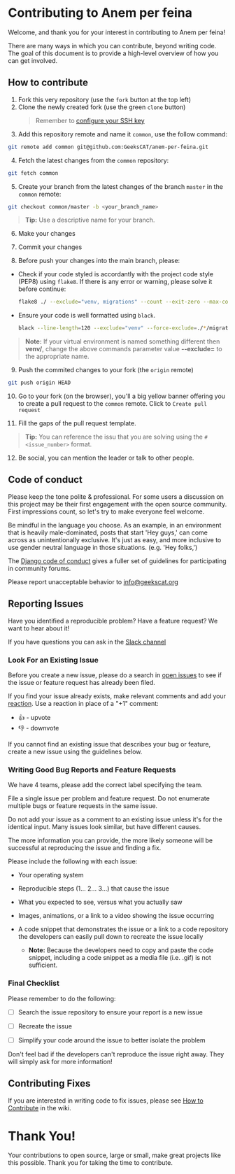 # Contributing to Anem per feina

Welcome, and thank you for your interest in contributing to Anem per feina!

There are many ways in which you can contribute, beyond writing code. The goal of this document is to provide a high-level overview of how you can get involved.

## How to contribute

1. Fork this very repository (use the `fork` button at the top left)
2. Clone the newly created fork (use the green `clone` button)
   > Remember to [configure your SSH key]()
3. Add this repository remote and name it `common`, use the follow command:

```bash
git remote add common git@github.com:GeeksCAT/anem-per-feina.git
```

4. Fetch the latest changes from the `common` repository:

```bash
git fetch common
```

5. Create your branch from the latest changes of the branch `master` in the `common` remote:

```bash
git checkout common/master -b <your_branch_name>
```

> **Tip:** Use a descriptive name for your branch.

6. Make your changes

7. Commit your changes
8. Before push your changes into the main branch, please:

- Check if your code styled is accordantly with the project code style (PEP8) using `flake8`. If there is any error or warning, please solve it before continue:

  ```bash
  flake8 ./ --exclude="venv, migrations" --count --exit-zero --max-complexity=10 --max-line-length=120
  ```

- Ensure your code is well formatted using `black`.

  ```bash
  black --line-length=120 --exclude="venv" --force-exclude=./*/migrations/ ./
  ```
> **Note:** If your virtual environment is named something different then **venv/**, change the above commands parameter value **--exclude=** to the appropriate name.

9.  Push the commited changes to your fork (the `origin` remote)

```bash
git push origin HEAD
```

10. Go to your fork (on the browser), you'll a big yellow banner offering you to create a pull request to the `common` remote. Click to `Create pull request`

11. Fill the gaps of the pull request template.

> **Tip:** You can reference the issu that you are solving using the `#<issue_number>` format.

12. Be social, you can mention the leader or talk to other people.

## Code of conduct

Please keep the tone polite & professional. For some users a discussion on this project may be their first engagement with the open source community. First impressions count, so let's try to make everyone feel welcome.

Be mindful in the language you choose. As an example, in an environment that is heavily male-dominated, posts that start 'Hey guys,' can come across as unintentionally exclusive. It's just as easy, and more inclusive to use gender neutral language in those situations. (e.g. 'Hey folks,')

The [Django code of conduct](https://www.djangoproject.com/conduct/) gives a fuller set of guidelines for participating in community forums.

Please report unacceptable behavior to info@geekscat.org

## Reporting Issues

Have you identified a reproducible problem? Have a feature request? We want to hear about it!

If you have questions you can ask in the [Slack channel](https://geekscat.slack.com)

### Look For an Existing Issue

Before you create a new issue, please do a search in [open issues](https://github.com/GeeksCAT/anem-per-feina/issues) to see if the issue or feature request has already been filed.

If you find your issue already exists, make relevant comments and add your [reaction](https://github.com/blog/2119-add-reactions-to-pull-requests-issues-and-comments). Use a reaction in place of a "+1" comment:

- 👍 - upvote
- 👎 - downvote

If you cannot find an existing issue that describes your bug or feature, create a new issue using the guidelines below.

### Writing Good Bug Reports and Feature Requests

We have 4 teams, please add the correct label specifying the team.

File a single issue per problem and feature request. Do not enumerate multiple bugs or feature requests in the same issue.

Do not add your issue as a comment to an existing issue unless it's for the identical input. Many issues look similar, but have different causes.

The more information you can provide, the more likely someone will be successful at reproducing the issue and finding a fix.

Please include the following with each issue:

- Your operating system

- Reproducible steps (1... 2... 3...) that cause the issue

- What you expected to see, versus what you actually saw

- Images, animations, or a link to a video showing the issue occurring

- A code snippet that demonstrates the issue or a link to a code repository the developers can easily pull down to recreate the issue locally

  - **Note:** Because the developers need to copy and paste the code snippet, including a code snippet as a media file (i.e. .gif) is not sufficient.

### Final Checklist

Please remember to do the following:

- [ ] Search the issue repository to ensure your report is a new issue

- [ ] Recreate the issue

- [ ] Simplify your code around the issue to better isolate the problem

Don't feel bad if the developers can't reproduce the issue right away. They will simply ask for more information!

## Contributing Fixes

If you are interested in writing code to fix issues,
please see [How to Contribute](https://github.com/microsoft/vscode/wiki/How-to-Contribute) in the wiki.

# Thank You!

Your contributions to open source, large or small, make great projects like this possible. Thank you for taking the time to contribute.
